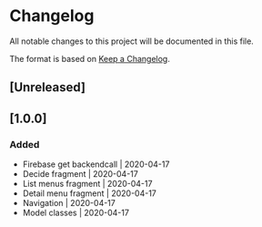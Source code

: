 # Changelog
All notable changes to this project will be documented in this file.

The format is based on [Keep a Changelog](https://keepachangelog.com/en/1.0.0/).

## [Unreleased]
## [1.0.0]
### Added
- Firebase get backendcall | 2020-04-17
- Decide fragment | 2020-04-17
- List menus fragment | 2020-04-17
- Detail menu fragment | 2020-04-17
- Navigation | 2020-04-17
- Model classes | 2020-04-17
